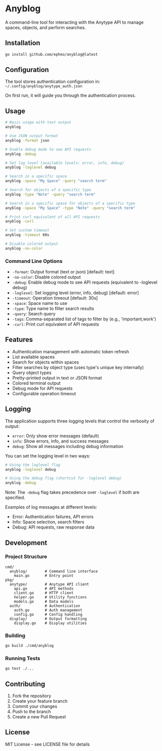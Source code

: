 # Anyblog

A command-line tool for interacting with the Anytype API to manage spaces, objects, and perform searches.

## Installation

```bash
go install github.com/epheo/anyblog@latest
```

## Configuration

The tool stores authentication configuration in:
`~/.config/anyblog/anytype_auth.json`

On first run, it will guide you through the authentication process.

## Usage

```bash
# Basic usage with text output
anyblog

# Use JSON output format
anyblog -format json

# Enable debug mode to see API requests
anyblog -debug

# Set log level (available levels: error, info, debug)
anyblog -loglevel debug

# Search in a specific space
anyblog -space "My Space" -query "search term"

# Search for objects of a specific type
anyblog -type "Note" -query "search term"

# Search in a specific space for objects of a specific type
anyblog -space "My Space" -type "Note" -query "search term"

# Print curl equivalent of all API requests
anyblog -curl

# Set custom timeout
anyblog -timeout 60s

# Disable colored output
anyblog -no-color
```

### Command Line Options

- `-format`: Output format (text or json) [default: text]
- `-no-color`: Disable colored output
- `-debug`: Enable debug mode to see API requests (equivalent to -loglevel debug)
- `-loglevel`: Set logging level (error, info, debug) [default: error]
- `-timeout`: Operation timeout [default: 30s]
- `-space`: Space name to use
- `-type`: Type name to filter search results
- `-query`: Search query
- `-tags`: Comma-separated list of tags to filter by (e.g., 'important,work')
- `-curl`: Print curl equivalent of API requests

## Features

- Authentication management with automatic token refresh
- List available spaces
- Search for objects within spaces
- Filter searches by object type (uses type's unique key internally)
- Query object types
- Pretty-printed output in text or JSON format
- Colored terminal output
- Debug mode for API requests
- Configurable operation timeout

## Logging

The application supports three logging levels that control the verbosity of output:

- `error`: Only show error messages (default)
- `info`: Show errors, info, and success messages
- `debug`: Show all messages including debug information

You can set the logging level in two ways:

```bash
# Using the loglevel flag
anyblog -loglevel debug

# Using the debug flag (shortcut for -loglevel debug)
anyblog -debug
```

Note: The `-debug` flag takes precedence over `-loglevel` if both are specified.

Examples of log messages at different levels:

- Error: Authentication failures, API errors
- Info: Space selection, search filters
- Debug: API requests, raw response data

## Development

### Project Structure

```
cmd/
  anyblog/        # Command line interface
    main.go       # Entry point
pkg/
  anytype/        # Anytype API client
    api.go        # API methods
    client.go     # HTTP client
    helper.go     # Utility functions
    models.go     # Data models
  auth/           # Authentication
    auth.go       # Auth management
    config.go     # Config handling
  display/        # Output formatting
    display.go    # Display utilities
```

### Building

```bash
go build ./cmd/anyblog
```

### Running Tests

```bash
go test ./...
```

## Contributing

1. Fork the repository
2. Create your feature branch
3. Commit your changes
4. Push to the branch
5. Create a new Pull Request

## License

MIT License - see LICENSE file for details
